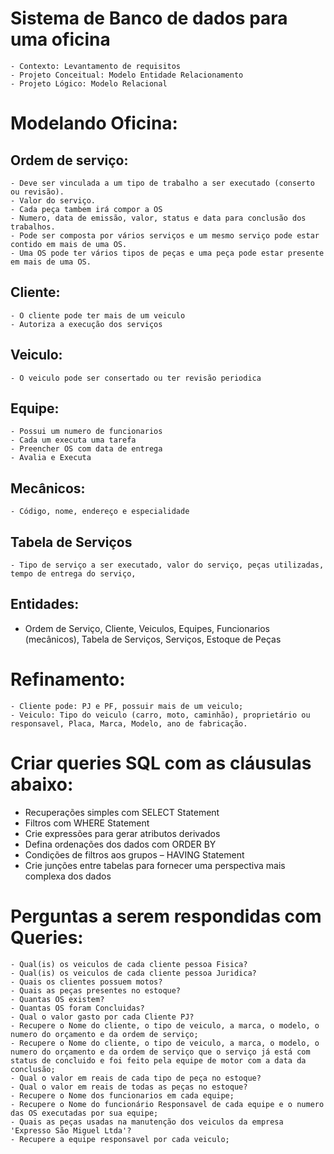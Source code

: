 # Sistema de Banco de dados para uma oficina

```
- Contexto: Levantamento de requisitos
- Projeto Conceitual: Modelo Entidade Relacionamento
- Projeto Lógico: Modelo Relacional
```

# Modelando Oficina:

## Ordem de serviço:

```
- Deve ser vinculada a um tipo de trabalho a ser executado (conserto ou revisão).
- Valor do serviço.
- Cada peça tambem irá compor a OS
- Numero, data de emissão, valor, status e data para conclusão dos trabalhos.
- Pode ser composta por vários serviços e um mesmo serviço pode estar contido em mais de uma OS.
- Uma OS pode ter vários tipos de peças e uma peça pode estar presente em mais de uma OS.
```

## Cliente:

```
- O cliente pode ter mais de um veiculo 
- Autoriza a execução dos serviços
```

## Veiculo:

```
- O veiculo pode ser consertado ou ter revisão periodica
```

## Equipe:

```
- Possui um numero de funcionarios
- Cada um executa uma tarefa
- Preencher OS com data de entrega
- Avalia e Executa
```

## Mecânicos:

```
- Código, nome, endereço e especialidade
```

## Tabela de Serviços

```
- Tipo de serviço a ser executado, valor do serviço, peças utilizadas, tempo de entrega do serviço, 
```

## Entidades:

- Ordem de Serviço, Cliente, Veiculos, Equipes, Funcionarios (mecânicos), Tabela de Serviços, Serviços, Estoque de Peças

# Refinamento:

```
- Cliente pode: PJ e PF, possuir mais de um veiculo;
- Veiculo: Tipo do veiculo (carro, moto, caminhão), proprietário ou responsavel, Placa, Marca, Modelo, ano de fabricação.
```

# Criar queries SQL com as cláusulas abaixo:

- Recuperações simples com SELECT Statement
- Filtros com WHERE Statement
- Crie expressões para gerar atributos derivados
- Defina ordenações dos dados com ORDER BY
- Condições de filtros aos grupos – HAVING Statement
- Crie junções entre tabelas para fornecer uma perspectiva mais complexa dos dados

# Perguntas a serem respondidas com Queries:

```
- Qual(is) os veiculos de cada cliente pessoa Fisica?
- Qual(is) os veiculos de cada cliente pessoa Juridica?
- Quais os clientes possuem motos?
- Quais as peças presentes no estoque?
- Quantas OS existem?
- Quantas OS foram Concluidas?
- Qual o valor gasto por cada Cliente PJ?
- Recupere o Nome do cliente, o tipo de veiculo, a marca, o modelo, o numero do orçamento e da ordem de serviço;
- Recupere o Nome do cliente, o tipo de veiculo, a marca, o modelo, o numero do orçamento e da ordem de serviço que o serviço já está com status de concluido e foi feito pela equipe de motor com a data da conclusão;
- Qual o valor em reais de cada tipo de peça no estoque?
- Qual o valor em reais de todas as peças no estoque?
- Recupere o Nome dos funcionarios em cada equipe;
- Recupere o Nome do funcionário Responsavel de cada equipe e o numero das OS executadas por sua equipe;
- Quais as peças usadas na manutenção dos veiculos da empresa 'Expresso São Miguel Ltda'?
- Recupere a equipe responsavel por cada veiculo;
```
